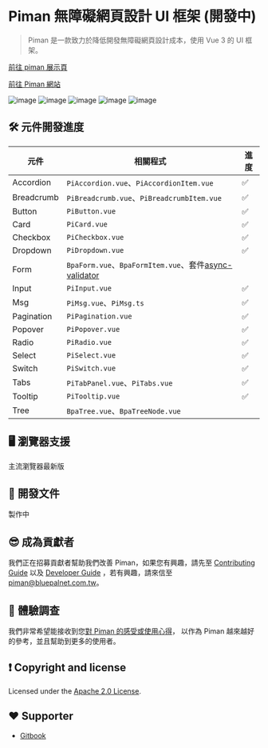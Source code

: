 
# Piman 無障礙網頁設計 UI 框架 (開發中)

> Piman 是一款致力於降低開發無障礙網頁設計成本，使用 Vue 3 的 UI 框架。

[前往 piman 展示頁](https://bpbase.github.io/piman/demo/#/)

[前往 Piman 網站](https://bpio.gitbook.io/piman)

![image](https://badgen.net/badge/vue/3.x/green) ![image](https://badgen.net/badge/nodejs/v18/red) ![image](https://badgen.net/badge/license/Apache-2.0/orange) ![image](https://badgen.net/badge/PRs/welcome/green) ![image](https://badgen.net/badge/Typescript/5.1.6/blue)

## 🛠 元件開發進度

| 元件 | 相關程式 | 進度 |
|-----|-----| ---- |
| Accordion | `PiAccordion.vue`、`PiAccordionItem.vue` | ✅ |
| Breadcrumb | `PiBreadcrumb.vue`、`PiBreadcrumbItem.vue` | ✅ |
| Button | `PiButton.vue` | ✅ |
| Card | `PiCard.vue` | ✅ |
| Checkbox | `PiCheckbox.vue` | ✅ |
| Dropdown | `PiDropdown.vue` | ✅ |
| Form | `BpaForm.vue`、`BpaFormItem.vue`、套件[async-validator](https://github.com/yiminghe/async-validator) |  |
| Input | `PiInput.vue` | ✅ |
| Msg | `PiMsg.vue`、`PiMsg.ts` | ✅ |
| Pagination | `PiPagination.vue` | ✅ |
| Popover |`PiPopover.vue`| ✅ |
| Radio |`PiRadio.vue`| ✅ |
| Select |`PiSelect.vue`| ✅ |
| Switch |`PiSwitch.vue`| ✅ |
| Tabs | `PiTabPanel.vue`、`PiTabs.vue` | ✅ |
| Tooltip | `PiTooltip.vue` | ✅ |
| Tree | `BpaTree.vue`、`BpaTreeNode.vue` |  |

## 🖥 瀏覽器支援

主流瀏覽器最新版

## 📖 開發文件

製作中

## 😎 成為貢獻者

我們正在招募貢獻者幫助我們改善 Piman，如果您有興趣，請先至 [Contributing Guide](https://github.com/bpbase/piman/blob/main/CONTRIBUTING.md) 以及 [Developer Guide](https://bpio.gitbook.io/piman/dev-guide) ，若有興趣，請來信至 [piman@bluepalnet.com.tw](mailto:piman@bluepalnet.com.tw)。

## 💬 體驗調查

我們非常希望能接收到您[對 Piman 的感受或使用心得](https://bpio.gitbook.io/piman/about#contact)，
以作為 Piman 越來越好的參考，並且幫助到更多的使用者。

## ❗ Copyright and license

Licensed under the [Apache 2.0 License](https://github.com/bpbase/piman/blob/main/LICENSE).

## ❤️ Supporter

- [Gitbook](https://www.gitbook.com/)
